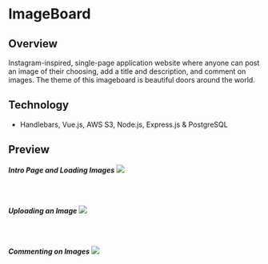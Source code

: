 # ImageBoard

## Overview

Instagram-inspired, single-page application website where anyone can post an image of their choosing, add a title and description, and comment on images. The theme of this imageboard is beautiful doors around the world.

## Technology

-   Handlebars, Vue.js, AWS S3, Node.js, Express.js & PostgreSQL

## Preview

**_Intro Page and Loading Images_**
<img src="public/intro.gif">

<br>
<br>

**_Uploading an Image_**
<img src="public/upload.gif">

<br>
<br>

**_Commenting on Images_**
<img src="public/commenting.gif">
